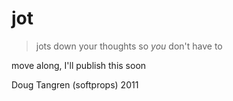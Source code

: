 # jot

> jots down your thoughts so _you_ don't have to

move along, I'll publish this soon

Doug Tangren (softprops) 2011
